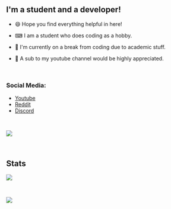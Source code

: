 ## I'm a student and a developer!

- 😄 Hope you find everything helpful in here!

- ⌨ I am a student who does coding as a hobby.

- 📗 I'm currently on a break from coding due to academic stuff.

- 💖 A sub to my youtube channel would be highly appreciated.

<br />

### Social Media:

- [Youtube](https://youtube.com/c/idlidev)
- [Reddit](https://reddit.com/u/idli_codes)
- [Discord](https://discord.gg/UpFrCBmmtP)
<br />

[![](https://discord.c99.nl/widget/theme-4/758991567695642644.png)](https://discord.com/users/758991567695642644)

<br />


## Stats
[![](https://github-readme-stats.vercel.app/api/top-langs/?username=Idlidev&show_icons=true&theme=dark)]()

<br />

[![](https://github-readme-stats.vercel.app/api?username=Idlidev&theme=dark)]()

<br />

[youtube]: https://www.youtube.com/Idlidev
[godot]: https://www.youtube.com/watch?v=k9dimAs8J3Y&list=PLPwTS9YN_9qZBt8O8TFB9_TlFNJJsvaGD
[cs]: https://www.youtube.com/watch?v=mUVsclg5lz8&list=PLPwTS9YN_9qYW3SIjzxI5ML6Z6pSLk7lj
[cpp]: https://www.youtube.com/watch?v=CxXDhKL7dX4&list=PLPwTS9YN_9qa5_tfVMp0RA4tZ0qpIOAWx
[discord]: https://discord.gg/zFCBfRF
[reddit]: https://reddit.com/u/Idli_codes

</details>
